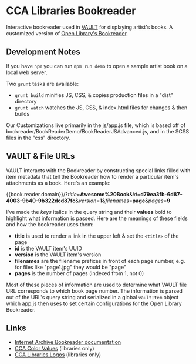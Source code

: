 # CCA Libraries Bookreader

Interactive bookreader used in [VAULT](https://vault.cca.edu) for displaying artist's books. A customized version of [Open Library's Bookreader](https://github.com/openlibrary/bookreader).

## Development Notes

If you have `npm` you can run `npm run demo` to open a sample artist book on a local web server.

Two `grunt` tasks are available:

- `grunt build` minifies JS, CSS, & copies production files in a "dist" directory
- `grunt watch` watches the JS, CSS, & index.html files for changes & then builds

Our Customizations live primarily in the js/app.js file, which is based off of bookreader/BookReaderDemo/BookReaderJSAdvanced.js, and in the SCSS files in the "css" directory.

## VAULT & File URLs

VAULT interacts with the Bookreader by constructing special links filled with item metadata that tell the Bookreader how to render a particular item's attachments as a book. Here's an example:

{{book.reader.domain}}/?_title_=**Awesome%20Book**&_id_=**d79ea3fb-6d87-4003-9b40-9b322dcd87fc**&_version_=**1**&_filenames_=**page**&_pages_=**9**

I've made the _keys_ italics in the query string and their **values** bold to highlight what information is passed. Here are the meanings of these fields and how the bookreader uses them:

- **title** is used to render a link in the upper left & set the `<title>` of the page
- **id** is the VAULT item's UUID
- **version** is the VAULT item's version
- **filenames** are the filename prefixes in front of each page number, e.g. for files like "page1.jpg" they would be "page"
- **pages** is the number of pages (indexed from 1, not 0)

Most of these pieces of information are used to determine what VAULT file URL corresponds to which book page number. The information is parsed out of the URL's query string and serialized in a global `vaultItem` object which app.js then uses to set certain configurations for the Open Library Bookreader.

## Links

- [Internet Archive Bookreader documentation](https://openlibrary.org/dev/docs/bookreader)
- [CCA Color Values](https://sites.google.com/a/cca.edu/libraries/home/design/color-values) (libraries only)
- [CCA Libraries Logos](https://sites.google.com/a/cca.edu/libraries/home/design/logos) (libraries only)
